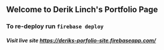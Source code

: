 ## Welcome to Derik Linch's Portfolio Page

### To re-deploy run `firebase deploy`

##### Visit live site https://deriks-porfolio-site.firebaseapp.com/
